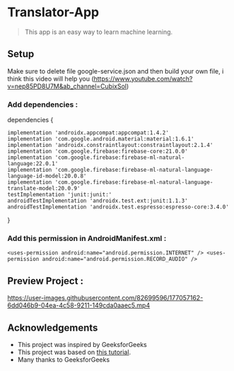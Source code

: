 # Translator-App
>This app is an easy way to learn machine learning.

## Setup

Make sure to delete file google-service.json and then build your own file, i think this video will help you (https://www.youtube.com/watch?v=nep85PD8U7M&ab_channel=CubixSol)

### Add dependencies :
dependencies {

    implementation 'androidx.appcompat:appcompat:1.4.2'
    implementation 'com.google.android.material:material:1.6.1'
    implementation 'androidx.constraintlayout:constraintlayout:2.1.4'
    implementation 'com.google.firebase:firebase-core:21.0.0'
    implementation 'com.google.firebase:firebase-ml-natural-language:22.0.1'
    implementation 'com.google.firebase:firebase-ml-natural-language-language-id-model:20.0.8'
    implementation 'com.google.firebase:firebase-ml-natural-language-translate-model:20.0.9'
    testImplementation 'junit:junit:'
    androidTestImplementation 'androidx.test.ext:junit:1.1.3'
    androidTestImplementation 'androidx.test.espresso:espresso-core:3.4.0'
}

### Add this permission in AndroidManifest.xml :
`
<uses-permission android:name="android.permission.INTERNET" />
<uses-permission android:name="android.permission.RECORD_AUDIO" />
`




## Preview Project :


https://user-images.githubusercontent.com/82699596/177057162-6dd046b9-04ea-4c58-9211-149cda0aaec5.mp4






## Acknowledgements

- This project was inspired by GeeksforGeeks
- This project was based on [this tutorial](https://www.youtube.com/watch?v=i58g-EPG5_s&ab_channel=GeeksforGeeks).
- Many thanks to GeeksforGeeks

